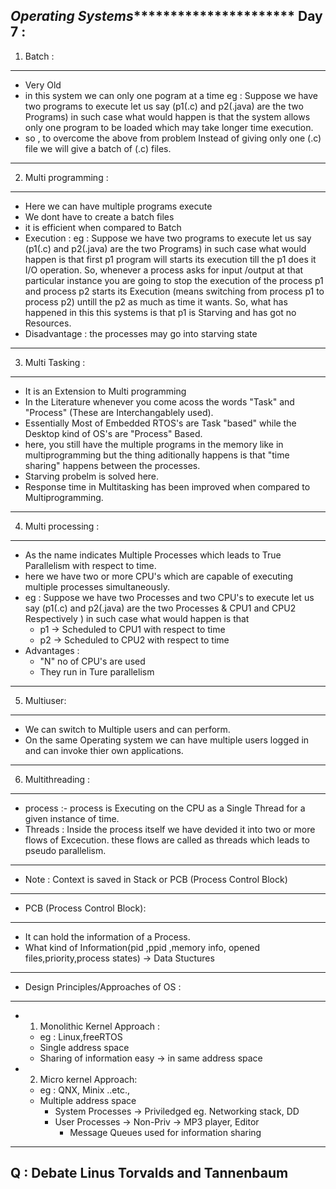 *********************************Operating Systems*******************************************************
Day 7 :
----------------------------------------------------------------------------------------------------------
1. Batch : 
----------------------------------------------------------------------------------------------------------
* Very Old
* in this system we can only one pogram at a time 
    eg : Suppose we have two programs to execute let us say (p1(.c) and p2(.java) are the two Programs) in such case what would happen is that the system allows only one program to be loaded which may take longer time execution.
* so , to overcome the above from problem Instead of giving only one (.c) file we will give a batch of (.c) files.
----------------------------------------------------------------------------------------------------------
2. Multi programming :
----------------------------------------------------------------------------------------------------------
* Here we can have multiple programs execute 
* We dont have to create a batch files 
* it is efficient when compared to Batch 
* Execution : 
    eg : Suppose we have two programs to execute let us say (p1(.c) and p2(.java) are the two Programs) in such case what would happen is that first p1 program will starts its execution till the p1 does it I/O operation. So, whenever a process asks for input /output at that particular instance  you are going to stop the execution of the process p1 and process p2 starts its Execution (means switching from process p1 to process p2) untill the p2 as much as time it wants. So, what has happened in this this systems is that p1 is Starving and has got no Resources.
* Disadvantage : the processes may go into starving state 
----------------------------------------------------------------------------------------------------------
3. Multi Tasking :
----------------------------------------------------------------------------------------------------------
* It is an Extension to Multi programming 
* In the Literature whenever you come acoss the words "Task" and "Process" (These are Interchangablely used).
* Essentially Most of Embedded RTOS's are Task "based" while the Desktop kind of OS's are "Process" Based.
* here, you still have the multiple programs in the memory like in multiprogramming but the thing aditionally happens is that "time sharing" happens between the processes. 
* Starving probelm is solved here.
* Response time in Multitasking has been improved when compared to Multiprogramming. 
----------------------------------------------------------------------------------------------------------
4. Multi processing :
----------------------------------------------------------------------------------------------------------
* As the name indicates Multiple Processes which leads to True Parallelism with respect to time. 
* here we have two or more CPU's which are capable of executing multiple processes simultaneously. 
* eg : Suppose we have two Processes and two CPU's to execute let us say (p1(.c) and p2(.java) are the two Processes & CPU1 and CPU2 Respectively ) in such case what would happen is that 
    * p1 -> Scheduled to CPU1 with respect to time
    * p2 -> Scheduled to CPU2 with respect to time 
* Advantages :
    * "N" no of CPU's are used 
    * They run in Ture parallelism
----------------------------------------------------------------------------------------------------------
5. Multiuser:
----------------------------------------------------------------------------------------------------------
* We can switch to Multiple users and can perform.
* On the same Operating system we can have multiple users logged in and can invoke thier own applications.
----------------------------------------------------------------------------------------------------------
6. Multithreading :
----------------------------------------------------------------------------------------------------------
* process :- process is Executing on the CPU as a Single Thread for a given instance of time.
* Threads : Inside the process itself we have devided it into two or more flows of Excecution. these flows are called as threads which leads to pseudo parallelism.
----------------------------------------------------------------------------------------------------------
* Note : Context is saved in Stack or PCB (Process Control Block)
----------------------------------------------------------------------------------------------------------
* PCB (Process Control Block):
----------------------------------------------------------------------------------------------------------
* It can hold the information of a Process.
* What kind of Information(pid ,ppid ,memory info, opened files,priority,process states) -> Data Stuctures
----------------------------------------------------------------------------------------------------------
* Design Principles/Approaches of OS :
----------------------------------------------------------------------------------------------------------
* 1. Monolithic Kernel Approach :
    * eg : Linux,freeRTOS
    * Single address space 
    * Sharing of information easy -> in same address space
* 2. Micro kernel Approach:
    * eg : QNX, Minix ..etc.,
    * Multiple address space 
        * System Processes -> Priviledged eg. Networking stack, DD
        * User Processes -> Non-Priv -> MP3 player, Editor
            * Message Queues used for information sharing
----------------------------------------------------------------------------------------------------------
Q : Debate Linus Torvalds and Tannenbaum
----------------------------------------------------------------------------------------------------------